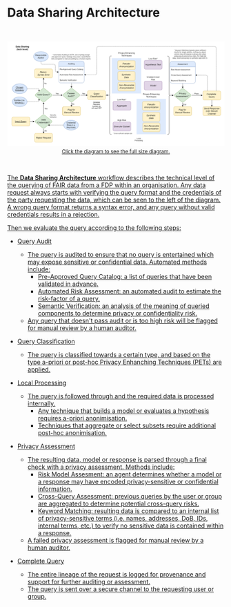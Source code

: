 # Data Sharing Architecture

</br>

<p align = "center">
<a href=".\_static\img\techdatasharing.png">
<img src=".\_static\img\techdatasharing.png" width="740" />
</br>
 <small>Click the diagram to see the full size diagram.</small>
</p>

</br>

The **Data Sharing Architecture** workflow describes the technical level of the querying of FAIR data from a FDP within an organisation. Any data request always starts with verifying the query format and the credentials of the party requesting the data, which can be seen to the left of the diagram. A wrong query format returns a syntax error, and any query without valid credentials results in a rejection.

Then we evaluate the query according to the following steps:
* Query Audit
  * The query is audited to ensure that no query is entertained which may expose sensitive or confidential data. Automated methods include:
    *  Pre-Approved Query Catalog: a list of queries that have been validated in advance.
    *  Automated Risk Assessment: an automated audit to estimate the risk-factor of a query.
    *  Semantic Verification: an analysis of the meaning of queried components to determine privacy or confidentiality risk.
  * Any query that doesn't pass audit or is too high risk will be flagged for manual review by a human auditor.

* Query Classification
  * The query is classified towards a certain type, and based on the type a-priori or post-hoc Privacy Enhanching Techniques (PETs) are applied.

* Local Processing
  * The query is followed through and the required data is processed internally. 
    * Any technique that builds a model or evaluates a hypothesis requires a-priori anonimisation.
    * Techniques that aggregate or select subsets require additional post-hoc anonimisation.

* Privacy Assessment
  * The resulting data, model or response is parsed through a final check with a privacy assessment. Methods include:
    * Risk Model Assesment: an agent determines whether a model or a response may have encoded privacy-sensitive or confidential information.
    * Cross-Query Assessment: previous queries by the user or group are aggregated to determine potential cross-query risks.
    * Keyword Matching: resulting data is compared to an internal list of privacy-sensitive terms (i.e. names, addresses, DoB, IDs, internal terms, etc.) to verify no sensitive data is contained within a response.
  * A failed privacy assessment is flagged for manual review by a human auditor.
  
* Complete Query
  * The entire lineage of the request is logged for provenance and support for further auditing or assessment.
  * The query is sent over a secure channel to the requesting user or group.
